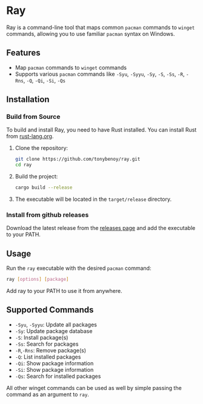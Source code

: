 # Ray

Ray is a command-line tool that maps common `pacman` commands to `winget` commands, allowing you to use familiar `pacman` syntax on Windows.

## Features

- Map `pacman` commands to `winget` commands
- Supports various `pacman` commands like `-Syu`, `-Syyu`, `-Sy`, `-S`, `-Ss`, `-R`, `-Rns`, `-Q`, `-Qi`, `-Si`, `-Qs`

## Installation

### Build from Source
To build and install Ray, you need to have Rust installed. You can install Rust from [rust-lang.org](https://www.rust-lang.org/).

1. Clone the repository:
    ```sh
    git clone https://github.com/tonybenoy/ray.git
    cd ray
    ```

2. Build the project:
    ```sh
    cargo build --release
    ```

3. The executable will be located in the `target/release` directory.

### Install from github releases

Download the latest release from the [releases page](https://github.com/tonybenoy/ray/releases/latest) and add the executable to your PATH.

## Usage

Run the `ray` executable with the desired `pacman` command:

```sh
ray [options] [package]
```

Add ray to your PATH to use it from anywhere.


## Supported Commands

- `-Syu`, `-Syyu`: Update all packages
- `-Sy`: Update package database
- `-S`: Install package(s)
- `-Ss`: Search for packages
- `-R`,`-Rns`: Remove package(s)
- `-Q`: List installed packages
- `-Qi`: Show package information
- `-Si`: Show package information
- `-Qs`: Search for installed packages

All other winget commands can be used as well by simple passing the command as an argument to `ray`.

